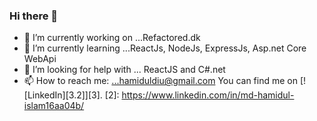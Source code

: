 ### Hi there 👋

- 🔭 I’m currently working on ...Refactored.dk
- 🌱 I’m currently learning ...ReactJs, NodeJs, ExpressJs, Asp.net Core WebApi 
- 🤔 I’m looking for help with ... ReactJS and C#.net
- 📫 How to reach me: ...hamiduldiu@gmail.com
You can find me  on [![LinkedIn][3.2]][3].
[2]: https://www.linkedin.com/in/md-hamidul-islam16aa04b/
